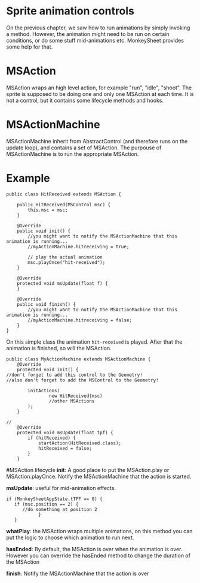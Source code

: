 # Sprite animation controls
On the previous chapter, we saw how to run animations by simply invoking a method. However, the animation might need to be run on certain conditions, or do some stuff mid-animations etc. MonkeySheet provides some help for that.

# MSAction
MSAction wraps an high level action, for example "run", "idle", "shoot". The sprite is supposed to be doing one and only one MSAction at each time. It is not a control, but it contains some lifecycle methods and hooks.

# MSActionMachine
MSActionMachine inherit from AbstractControl (and therefore runs on the update loop), and contains a set of MSAction. The purpouse of MSActionMachine is to run the appropriate MSAction.

# Example

```
public class HitReceived extends MSAction {

    public HitReceived(MSControl msc) {
        this.msc = msc;
    }

    @Override
    public void init() {
        //you might want to notify the MSActionMachine that this animation is running...
        //myActionMachine.hitreceiving = true;
        
        // play the actual animation
        msc.playOnce("hit-received");
    }

    @Override
    protected void msUpdate(float f) {
    }

    @Override
    public void finish() {
        //you might want to notify the MSActionMachine that this animation is running...
        //myActionMachine.hitreceiving = false;
    }
}
```

On this simple class the animation `hit-received` is played. After that the animation is finished, so will the MSAction.

```
public class MyActionMachine extends MSActionMachine {
    @Override
    protected void init() {
//don't forget to add this control to the Geometry!
//also don't forget to add the MSControl to the Geometry!

        initActions(
                new HitReceived(msc)
                //other MSActions
        );
    }

//
    @Override
    protected void msUpdate(float tpf) {
        if (hitReceived) {
            startAction(HitReceived.class);
            hitReceived = false;
        }
    }
```

#MSAction lifecycle
**init**: A good place to put the MSAction.play or MSAction.playOnce. Notify the MSActionMachine that the action is started.

**msUpdate**: useful for mid-animation effects.
```
if (MonkeySheetAppState.tTPF == 0) {
   if (msc.position == 2) {
      //do something at position 2
            }
   }
```

**whatPlay**: the MSAction wraps multiple animations, on this method you can put the logic to choose which animation to run next.

**hasEnded**: By default, the MSAction is over when the animation is over. However you can override the hasEnded method to change the duration of the MSAction

**finish**: Notify the MSActionMachine that the action is over